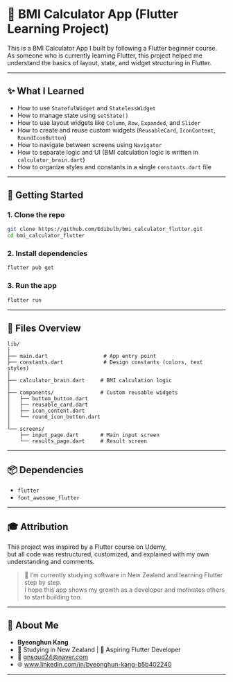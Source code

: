
# 📱 BMI Calculator App (Flutter Learning Project)

This is a BMI Calculator App I built by following a Flutter beginner course.  
As someone who is currently learning Flutter, this project helped me understand the basics of layout, state, and widget structuring in Flutter.

---

## ✨ What I Learned

- How to use `StatefulWidget` and `StatelessWidget`
- How to manage state using `setState()`
- How to use layout widgets like `Column`, `Row`, `Expanded`, and `Slider`
- How to create and reuse custom widgets (`ReusableCard`, `IconContent`, `RoundIconButton`)
- How to navigate between screens using `Navigator`
- How to separate logic and UI (BMI calculation logic is written in `calculator_brain.dart`)
- How to organize styles and constants in a single `constants.dart` file

---

## 🚀 Getting Started

### 1. Clone the repo

```bash
git clone https://github.com/Edibulb/bmi_calculator_flutter.git
cd bmi_calculator_flutter
```

### 2. Install dependencies

```bash
flutter pub get
```

### 3. Run the app

```bash
flutter run
```

---

## 📂 Files Overview

```
lib/
│
├── main.dart                  # App entry point
├── constants.dart             # Design constants (colors, text styles)
│
├── calculator_brain.dart     # BMI calculation logic
│
├── components/               # Custom reusable widgets
│   ├── buttom_button.dart
│   ├── reusable_card.dart
│   ├── icon_content.dart
│   └── round_icon_button.dart
│
└── screens/
    ├── input_page.dart       # Main input screen
    └── results_page.dart     # Result screen
```

---

## 📦 Dependencies

- `flutter`
- `font_awesome_flutter`

---

## 🎓 Attribution

This project was inspired by a Flutter course on Udemy,  
but all code was restructured, customized, and explained with my own understanding and comments.

> 📌 I’m currently studying software in New Zealand and learning Flutter step by step.  
> I hope this app shows my growth as a developer and motivates others to start building too.

---

## 👤 About Me

- **Byeonghun Kang**
- 🏫 Studying in New Zealand | 📱 Aspiring Flutter Developer
- 📧 gnsqud24@naver.com
- 🌐 www.linkedin.com/in/byeonghun-kang-b5b402240

---